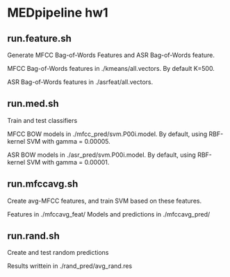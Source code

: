 # MEDpipeline hw1

## run.feature.sh
Generate MFCC Bag-of-Words Features and ASR Bag-of-Words feature.

MFCC Bag-of-Words features in ./kmeans/all.vectors. By default K=500.

ASR Bag-of-Words features in ./asrfeat/all.vectors. 

## run.med.sh

Train and test classifiers 

MFCC BOW models in ./mfcc_pred/svm.P00i.model. By default, using RBF-kernel SVM with gamma = 0.00005.

ASR BOW models in ./asr_pred/svm.P00i.model. By default, using RBF-kernel SVM with gamma = 0.00001.

## run.mfccavg.sh

Create avg-MFCC features, and train SVM based on these features.

Features in ./mfccavg_feat/
Models and predictions in ./mfccavg_pred/

## run.rand.sh

Create and test random predictions

Results writtein in ./rand_pred/avg_rand.res



